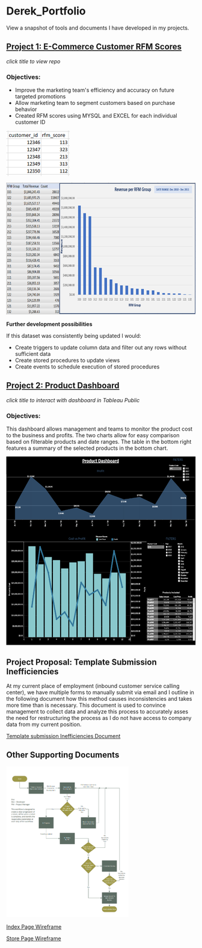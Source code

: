 # Derek_Portfolio
View a snapshot of tools and documents I have developed in my projects. 


## [Project 1: E-Commerce Customer RFM Scores](https://github.com/frankd123/RFM_Scores)
*click title to view repo*

### Objectives:
* Improve the marketing team's efficiency and accuracy on future targeted promotions
* Allow marketing team to segment customers based on purchase behavior
* Created RFM scores using MYSQL and EXCEL for each individual customer ID

![](images/rfm-scores-view.PNG)

<img src="images/revenue-per-rfm-group.PNG" height=350 >

**Further development possibilities**

If this dataset was consistently being updated I would:
* Create triggers to update column data and filter out any rows without sufficient data
* Create stored procedures to update views
* Create events to schedule execution of stored procedures

## [Project 2: Product Dashboard](https://public.tableau.com/views/ProductDashboard_16314197128400/Dashboard1?:language=en-US&:display_count=n&:origin=viz_share_link)
*click title to interact with dashboard in Tableau Public*

### Objectives:
This dashboard allows management and teams to monitor the product cost to the business and profits. The two charts allow for easy comparison based on filterable products and date ranges. The table in the bottom right features a summary of the selected products in the bottom chart. 

<img src="images/Product-Dashboard-screenshot.PNG" height=500 >


## Project Proposal: Template Submission Inefficiencies

At my current place of employment (inbound customer service calling center), we have multiple forms to manually submit via email and I outline in the following document how this method causes inconsistencies and takes more time than is necessary. This document is used to convince management to collect data and analyze this process to accurately asses the need for restructuring the process as I do not have access to company data from my current position. 

[Template submission Inefficiencies Document](https://github.com/frankd123/Derek_Portfolio/blob/main/images/Template%20Submission%20Inefficiencies%20CCI.pdf)


## Other Supporting Documents
<img src="images/LCL-Workflow.PNG" height=400 >

[Index Page Wireframe](https://github.com/frankd123/Derek_Portfolio/blob/main/images/LCL%20Knife%20Index%20Layout%201.3.pdf)

[Store Page Wireframe](https://github.com/frankd123/Derek_Portfolio/blob/main/images/LCL%20Knife%20Store%20Page%20Layout%201.5.pdf)

